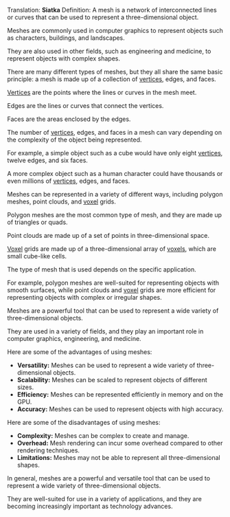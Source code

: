 Translation: **Siatka**
Definition:
A mesh is a network of interconnected lines or curves that can be used to represent a three-dimensional object.

Meshes are commonly used in computer graphics to represent objects such as characters, buildings, and landscapes.

They are also used in other fields, such as engineering and medicine, to represent objects with complex shapes.

There are many different types of meshes, but they all share the same basic principle: a mesh is made up of a collection of [vertices](Notatki/Semestr%203/Język%20angielski%20-%20C1.1/Ćwiczenia/Portfolio/The%20Elder%20Scrolls/Words/Math/Objects/vertex.md), edges, and faces.

[Vertices](Notatki/Semestr%203/Język%20angielski%20-%20C1.1/Ćwiczenia/Portfolio/The%20Elder%20Scrolls/Words/Math/Objects/vertex.md) are the points where the lines or curves in the mesh meet.

Edges are the lines or curves that connect the vertices.

Faces are the areas enclosed by the edges.

The number of [vertices](Notatki/Semestr%203/Język%20angielski%20-%20C1.1/Ćwiczenia/Portfolio/The%20Elder%20Scrolls/Words/Math/Objects/vertex.md), edges, and faces in a mesh can vary depending on the complexity of the object being represented.

For example, a simple object such as a cube would have only eight [vertices](Notatki/Semestr%203/Język%20angielski%20-%20C1.1/Ćwiczenia/Portfolio/The%20Elder%20Scrolls/Words/Math/Objects/vertex.md), twelve edges, and six faces.

A more complex object such as a human character could have thousands or even millions of [vertices](Notatki/Semestr%203/Język%20angielski%20-%20C1.1/Ćwiczenia/Portfolio/The%20Elder%20Scrolls/Words/Math/Objects/vertex.md), edges, and faces.

Meshes can be represented in a variety of different ways, including polygon meshes, point clouds, and [voxel](Notatki/Semestr%203/Język%20angielski%20-%20C1.1/Ćwiczenia/Portfolio/The%20Elder%20Scrolls/Words/Math/Objects/voxel.md) grids.

Polygon meshes are the most common type of mesh, and they are made up of triangles or quads.

Point clouds are made up of a set of points in three-dimensional space.

[Voxel](Notatki/Semestr%203/Język%20angielski%20-%20C1.1/Ćwiczenia/Portfolio/The%20Elder%20Scrolls/Words/Math/Objects/voxel.md) grids are made up of a three-dimensional array of [voxels](Notatki/Semestr%203/Język%20angielski%20-%20C1.1/Ćwiczenia/Portfolio/The%20Elder%20Scrolls/Words/Math/Objects/voxel.md), which are small cube-like cells.

The type of mesh that is used depends on the specific application.

For example, polygon meshes are well-suited for representing objects with smooth surfaces, while point clouds and [voxel](Notatki/Semestr%203/Język%20angielski%20-%20C1.1/Ćwiczenia/Portfolio/The%20Elder%20Scrolls/Words/Math/Objects/voxel.md) grids are more efficient for representing objects with complex or irregular shapes.

Meshes are a powerful tool that can be used to represent a wide variety of three-dimensional objects.

They are used in a variety of fields, and they play an important role in computer graphics, engineering, and medicine.

Here are some of the advantages of using meshes:

- **Versatility:** Meshes can be used to represent a wide variety of three-dimensional objects.
- **Scalability:** Meshes can be scaled to represent objects of different sizes.
- **Efficiency:** Meshes can be represented efficiently in memory and on the GPU.
- **Accuracy:** Meshes can be used to represent objects with high accuracy.

Here are some of the disadvantages of using meshes:

- **Complexity:** Meshes can be complex to create and manage.
- **Overhead:** Mesh rendering can incur some overhead compared to other rendering techniques.
- **Limitations:** Meshes may not be able to represent all three-dimensional shapes.

In general, meshes are a powerful and versatile tool that can be used to represent a wide variety of three-dimensional objects.

They are well-suited for use in a variety of applications, and they are becoming increasingly important as technology advances.